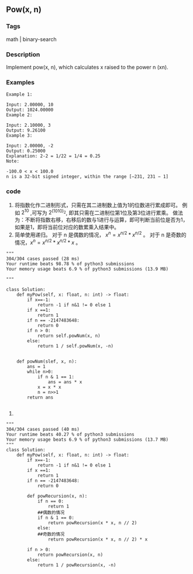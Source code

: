## Pow(x, n)

### Tags
math | binary-search

### Description 
Implement pow(x, n), which calculates x raised to the power n (xn).

### Examples  
```
Example 1:

Input: 2.00000, 10
Output: 1024.00000
Example 2:

Input: 2.10000, 3
Output: 9.26100
Example 3:

Input: 2.00000, -2
Output: 0.25000
Explanation: 2-2 = 1/22 = 1/4 = 0.25
Note:

-100.0 < x < 100.0
n is a 32-bit signed integer, within the range [−231, 231 − 1]

```

### code 
1. 将指数化作二进制形式，只需在其二进制数上值为1的位数进行累成即可。 例如 $2^{10}$ ,可写为 $2^{(1010)_2}$, 即其只需在二进制位第1位及第3位进行累乘。 做法为：不断将指数右移，右移后的数与1进行与运算，即可判断当前位是否为1，如果是1，即将当前位对应的数累乘入结果中。 
2. 简单使用递归。
对于 n 是偶数的情况， $x^{n} = x^{n/2} * x^{n/2}$ 。
对于 n 是奇数的情况，$x^{n} = x^{n/2} * x^{n/2} * x$ 。
```
"""
304/304 cases passed (28 ms)
Your runtime beats 98.78 % of python3 submissions
Your memory usage beats 6.9 % of python3 submissions (13.9 MB)

"""

class Solution:
    def myPow(self, x: float, n: int) -> float:
        if x==-1:
            return -1 if n&1 != 0 else 1
        if x ==1:
            return 1
        if n == -2147483648:
            return 0
        if n > 0:
            return self.powNum(x, n)
        else:
            return 1 / self.powNum(x, -n) 

    
    def powNum(slef, x, n):
        ans = 1
        while n>0:
            if n & 1 == 1:
                ans = ans * x
            x = x * x
            n = n>>1
        return ans
            
```

1. 

```
"""
304/304 cases passed (40 ms)
Your runtime beats 40.27 % of python3 submissions
Your memory usage beats 6.9 % of python3 submissions (13.7 MB)
"""
class Solution:
    def myPow(self, x: float, n: int) -> float:
        if x==-1:
            return -1 if n&1 != 0 else 1
        if x ==1:
            return 1
        if n == -2147483648:
            return 0

        def powRecursion(x, n):
            if n == 0:
                return 1
            ##偶数的情况
            if n & 1 == 0:  
                return powRecursion(x * x, n // 2)
            else: 
            ##奇数的情况 
                return powRecursion(x * x, n // 2) * x

        if n > 0:
            return powRecursion(x, n)
        else:
            return 1 / powRecursion(x, -n)

```